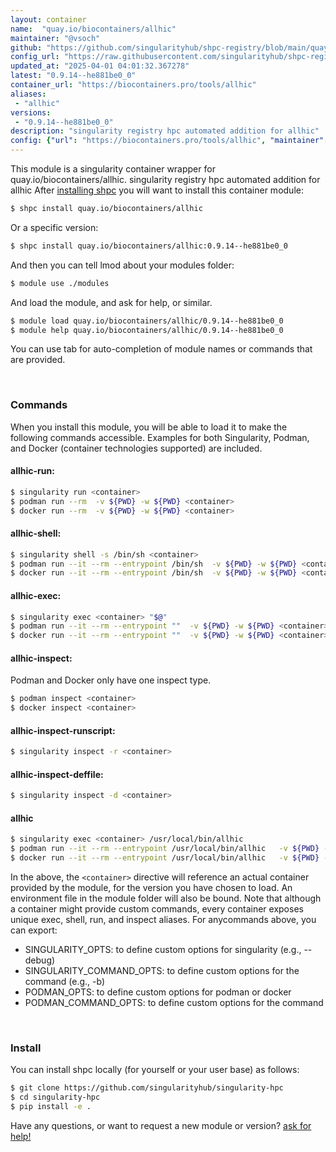 ```yaml
---
layout: container
name:  "quay.io/biocontainers/allhic"
maintainer: "@vsoch"
github: "https://github.com/singularityhub/shpc-registry/blob/main/quay.io/biocontainers/allhic/container.yaml"
config_url: "https://raw.githubusercontent.com/singularityhub/shpc-registry/main/quay.io/biocontainers/allhic/container.yaml"
updated_at: "2025-04-01 04:01:32.367278"
latest: "0.9.14--he881be0_0"
container_url: "https://biocontainers.pro/tools/allhic"
aliases:
 - "allhic"
versions:
 - "0.9.14--he881be0_0"
description: "singularity registry hpc automated addition for allhic"
config: {"url": "https://biocontainers.pro/tools/allhic", "maintainer": "@vsoch", "description": "singularity registry hpc automated addition for allhic", "latest": {"0.9.14--he881be0_0": "sha256:d272bb5c73fdd256c8bbd0349595558f913984645931c12a1d237153e4dc378d"}, "tags": {"0.9.14--he881be0_0": "sha256:d272bb5c73fdd256c8bbd0349595558f913984645931c12a1d237153e4dc378d"}, "docker": "quay.io/biocontainers/allhic", "aliases": {"allhic": "/usr/local/bin/allhic"}}
---
```


This module is a singularity container wrapper for quay.io/biocontainers/allhic.
singularity registry hpc automated addition for allhic
After [installing shpc](#install) you will want to install this container module:


```bash
$ shpc install quay.io/biocontainers/allhic
```

Or a specific version:

```bash
$ shpc install quay.io/biocontainers/allhic:0.9.14--he881be0_0
```

And then you can tell lmod about your modules folder:

```bash
$ module use ./modules
```

And load the module, and ask for help, or similar.

```bash
$ module load quay.io/biocontainers/allhic/0.9.14--he881be0_0
$ module help quay.io/biocontainers/allhic/0.9.14--he881be0_0
```

You can use tab for auto-completion of module names or commands that are provided.

<br>

### Commands

When you install this module, you will be able to load it to make the following commands accessible.
Examples for both Singularity, Podman, and Docker (container technologies supported) are included.

#### allhic-run:

```bash
$ singularity run <container>
$ podman run --rm  -v ${PWD} -w ${PWD} <container>
$ docker run --rm  -v ${PWD} -w ${PWD} <container>
```

#### allhic-shell:

```bash
$ singularity shell -s /bin/sh <container>
$ podman run --it --rm --entrypoint /bin/sh  -v ${PWD} -w ${PWD} <container>
$ docker run --it --rm --entrypoint /bin/sh  -v ${PWD} -w ${PWD} <container>
```

#### allhic-exec:

```bash
$ singularity exec <container> "$@"
$ podman run --it --rm --entrypoint ""  -v ${PWD} -w ${PWD} <container> "$@"
$ docker run --it --rm --entrypoint ""  -v ${PWD} -w ${PWD} <container> "$@"
```

#### allhic-inspect:

Podman and Docker only have one inspect type.

```bash
$ podman inspect <container>
$ docker inspect <container>
```

#### allhic-inspect-runscript:

```bash
$ singularity inspect -r <container>
```

#### allhic-inspect-deffile:

```bash
$ singularity inspect -d <container>
```


#### allhic

```bash
$ singularity exec <container> /usr/local/bin/allhic
$ podman run --it --rm --entrypoint /usr/local/bin/allhic   -v ${PWD} -w ${PWD} <container> -c " $@"
$ docker run --it --rm --entrypoint /usr/local/bin/allhic   -v ${PWD} -w ${PWD} <container> -c " $@"
```



In the above, the `<container>` directive will reference an actual container provided
by the module, for the version you have chosen to load. An environment file in the
module folder will also be bound. Note that although a container
might provide custom commands, every container exposes unique exec, shell, run, and
inspect aliases. For anycommands above, you can export:

 - SINGULARITY_OPTS: to define custom options for singularity (e.g., --debug)
 - SINGULARITY_COMMAND_OPTS: to define custom options for the command (e.g., -b)
 - PODMAN_OPTS: to define custom options for podman or docker
 - PODMAN_COMMAND_OPTS: to define custom options for the command

<br>

### Install

You can install shpc locally (for yourself or your user base) as follows:

```bash
$ git clone https://github.com/singularityhub/singularity-hpc
$ cd singularity-hpc
$ pip install -e .
```

Have any questions, or want to request a new module or version? [ask for help!](https://github.com/singularityhub/singularity-hpc/issues)